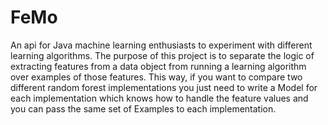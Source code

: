 FeMo
=============
An api for Java machine learning enthusiasts to experiment with different learning algorithms. The purpose of this project is to separate the logic of extracting features from a data object from running a learning algorithm over examples of those features.
This way, if you want to compare two different random forest implementations you just need to write a Model for each implementation which knows how to handle the feature values and you can pass the same set of Examples to each implementation.
